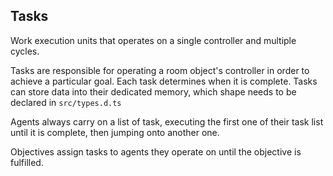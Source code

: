 ## Tasks

Work execution units that operates on a single controller and multiple cycles.

Tasks are responsible for operating a room object's controller in order to achieve a particular goal. Each task determines when it is complete.
Tasks can store data into their dedicated memory, which shape needs to be declared in `src/types.d.ts`

Agents always carry on a list of task, executing the first one of their task list until it is complete, then jumping onto another one.

Objectives assign tasks to agents they operate on until the objective is fulfilled.
